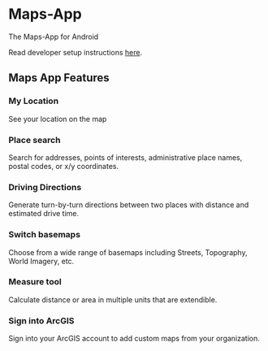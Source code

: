 Maps-App
==================
The Maps-App for Android 

Read developer setup instructions [here](https://github.com/Esri/maps-app-android/blob/master/README.md). 

## Maps App Features

### My Location
See your location on the map

### Place search
Search for addresses, points of interests, administrative place names, postal codes, or x/y coordinates.  

### Driving Directions
Generate turn-by-turn directions between two places with distance and estimated drive time.  

### Switch basemaps
Choose from a wide range of basemaps including Streets, Topography, World Imagery, etc.  

### Measure tool
Calculate distance or area in multiple units that are extendible.  

### Sign into ArcGIS
Sign into your ArcGIS account to add custom maps from your organization.

